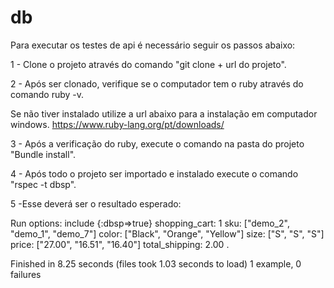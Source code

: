 # db
Para executar os testes de api é necessário seguir os passos abaixo: 

1 - Clone o projeto através do comando "git clone + url do projeto".

2 - Após ser clonado, verifique se o computador tem o ruby através do comando ruby -v.

Se não tiver instalado utilize a url abaixo para a instalação em computador windows.
https://www.ruby-lang.org/pt/downloads/

3 - Após a verificação do ruby, execute o comando na pasta do projeto "Bundle install".

4 - Após todo o projeto ser importado e instalado execute o comando "rspec -t dbsp".

5 -Esse deverá ser o resultado esperado:

Run options: include {:dbsp=>true}
shopping_cart: 1
sku: ["demo_2", "demo_1", "demo_7"]
color: ["Black", "Orange", "Yellow"]
size: ["S", "S", "S"]
price: ["27.00", "16.51", "16.40"]
total_shipping: 2.00
.

Finished in 8.25 seconds (files took 1.03 seconds to load)
1 example, 0 failures

